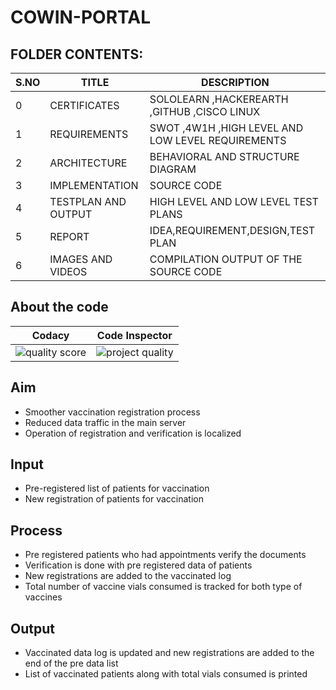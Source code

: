 # COWIN-PORTAL
## FOLDER CONTENTS:
| S.NO |TITLE|DESCRIPTION
|--|--|--|
|0|CERTIFICATES  |SOLOLEARN ,HACKEREARTH ,GITHUB ,CISCO LINUX|
|1|REQUIREMENTS|SWOT ,4W1H ,HIGH LEVEL AND LOW LEVEL REQUIREMENTS|
|2|ARCHITECTURE|BEHAVIORAL AND STRUCTURE DIAGRAM|
|3|IMPLEMENTATION| SOURCE CODE|
|4|TESTPLAN AND OUTPUT|HIGH LEVEL AND LOW LEVEL TEST PLANS|
|5|REPORT|IDEA,REQUIREMENT,DESIGN,TEST PLAN|
|6|IMAGES AND VIDEOS|COMPILATION OUTPUT OF THE SOURCE CODE|




## About the code
| Codacy | Code Inspector 
| --- | --- |  
| ![quality score](https://api.codiga.io/project/31240/score/svg)| ![project quality](https://api.codiga.io/project/31240/status/svg) |
## Aim
* Smoother vaccination registration process
* Reduced data traffic in the main server
* Operation of registration and verification is localized
## Input
* Pre-registered list of patients for vaccination
* New registration of patients for vaccination
## Process
* Pre registered patients who had appointments verify the documents
* Verification is done with pre registered data of patients
* New registrations are added to the vaccinated log
* Total number of vaccine vials consumed is tracked for both type of vaccines
## Output
* Vaccinated data log is updated and new registrations are added to the end of the pre data list
* List of vaccinated patients along with total vials consumed is printed




